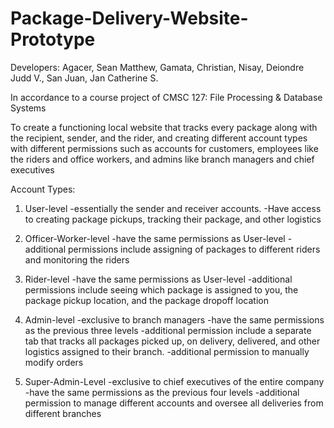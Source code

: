 # Package-Delivery-Website-Prototype
Developers:
Agacer, Sean Matthew,
Gamata, Christian,
Nisay, Deiondre Judd V.,
San Juan, Jan Catherine S.

In accordance to a course project of CMSC 127: File Processing & Database Systems

To create a functioning local website that tracks every package along with the recipient, sender, and the rider, and creating different account types with different permissions such as accounts for customers, employees like the riders and office workers, and admins like branch managers and chief executives 


Account Types:
1. User-level
-essentially the sender and receiver accounts.
-Have access to creating package pickups, tracking their package, and other logistics

2. Officer-Worker-level
-have the same permissions as User-level
-additional permissions include assigning of packages to different riders and monitoring the riders

3. Rider-level
-have the same permissions as User-level
-additional permissions include seeing which package is assigned to you, the package pickup location, and the package dropoff location

4. Admin-level
-exclusive to branch managers
-have the same permissions as the previous three levels
-additional permission include a separate tab that tracks all packages picked up, on delivery, delivered, and other logistics assigned to their branch.
-additional permission to manually modify orders

5. Super-Admin-Level
-exclusive to chief executives of the entire company
-have the same permissions as the previous four levels
-additional permission to manage different accounts and oversee all deliveries from different branches
